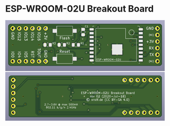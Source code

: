 # ESP-WROOM-02U Breakout Board

![Preview](https://github.com/xrstf/kicad-projects/raw/master/ESP-WROOM-02-Breakout/3D%20Front.png)
![Preview](https://github.com/xrstf/kicad-projects/raw/master/ESP-WROOM-02-Breakout/3D%20Back.png)